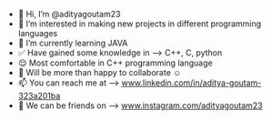 - 👋 Hi, I’m @adityagoutam23
- 👀 I’m interested in making new projects in different programming languages
- 🌱 I’m currently learning JAVA
- ✅ Have gained some knowledge in --> C++, C, python
- 😌 Most comfortable in C++ programming language
- 💞 Will be more than happy to collaborate ☺️
- 📫 You can reach me at --> www.linkedin.com/in/aditya-goutam-323a201ba
- 🤝 We can be friends on --> www.instagram.com/adityagoutam23 
